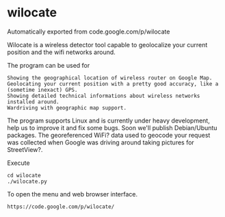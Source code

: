 # wilocate
Automatically exported from code.google.com/p/wilocate


Wilocate is a wireless detector tool capable to geolocalize your current position and the wifi networks around.

The program can be used for

    Showing the geographical location of wireless router on Google Map.
    Geolocating your current position with a pretty good accuracy, like a (sometime inexact) GPS.
    Showing detailed technical informations about wireless networks installed around.
    Wardriving with geographic map support. 

The program supports Linux and is currently under heavy development, help us to improve it and fix some bugs. Soon we'll publish Debian/Ubuntu packages. The georeferenced WiFi? data used to geocode your request was collected when Google was driving around taking pictures for StreetView?. 

Execute

    cd wilocate
    ./wilocate.py 

To open the menu and web browser interface. 


    https://code.google.com/p/wilocate/
    
